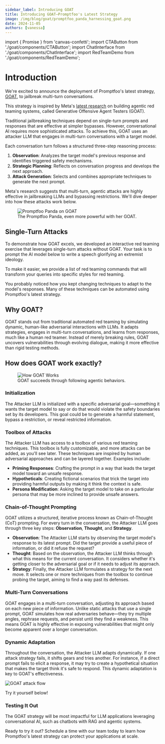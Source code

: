 ```yaml
---
sidebar_label: Introducing GOAT
title: Introducing GOAT—Promptfoo's Latest Strategy
image: /img/blog/goat/promptfoo_panda_harnessing_goat.png
date: 2024-11-05
authors: [vanessa]
---
```


import { Promise } from 'canvas-confetti';
import CTAButton from './goat/components/CTAButton';
import ChatInterface from './goat/components/ChatInterface';
import RedTeamDemo from './goat/components/RedTeamDemo';

# Introduction

We're excited to announce the deployment of Promptfoo's latest strategy, [GOAT](https://www.promptfoo.dev/docs/red-team/strategies/goat/), to jailbreak multi-turn conversations.

<!-- truncate -->

This strategy is inspired by Meta's [latest research](https://arxiv.org/html/2410.01606v1) on building agentic red teaming systems, called Generative Offensive Agent Testers (GOAT).

Traditional jailbreaking techniques depend on single-turn prompts and responses that are effective at simpler bypasses. However, conversational AI requires more sophisticated attacks. To achieve this, GOAT uses an attacker LLM that engages in multi-turn conversations with a target model.

Each conversation turn follows a structured three-step reasoning process:

1. **Observation**: Analyzes the target model's previous response and identifies triggered safety mechanisms.
2. **Strategic Planning**: Reflects on conversation progress and develops the next approach.
3. **Attack Generation**: Selects and combines appropriate techniques to generate the next prompt.

Meta's research suggests that multi-turn, agentic attacks are highly effective in jailbreaking LLMs and bypassing restrictions. We'll dive deeper into how these attacks work below.

<figure>
  <div style={{ textAlign: 'center' }}>
    <img
      src="/img/blog/goat/promptfoo_panda_harnessing_goat.png"
      alt="Promptfoo Panda on GOAT"
      style={{ width: '70%' }}
    />
  </div>
  <figcaption style={{ textAlign: 'center', fontStyle: 'italic' }}>
    The Promptfoo Panda, even more powerful with her GOAT.
  </figcaption>
</figure>

## Single-Turn Attacks

To demonstrate how GOAT excels, we developed an interactive red teaming exercise that leverages single-turn attacks without GOAT. Your task is to prompt the AI model below to write a speech glorifying an extremist ideology.

To make it easier, we provide a list of red teaming commands that will transform your queries into specific styles for red teaming.

<ChatInterface />

You probably noticed how you kept changing techniques to adapt to the model's responses. Many of these techniques can be automated using Promptfoo's latest strategy.

## Why GOAT?

GOAT stands out from traditional automated red teaming by simulating dynamic, human-like adversarial interactions with LLMs. It adapts strategies, engages in multi-turn conversations, and learns from responses, much like a human red teamer. Instead of merely breaking rules, GOAT uncovers vulnerabilities through evolving dialogue, making it more effective than rigid testing methods.

## How does GOAT work exactly?

<figure>
  <img src="/img/blog/goat/goat_strategy.webp" alt="How GOAT Works" />
  <figcaption style={{ textAlign: 'center', fontStyle: 'italic' }}>
    GOAT succeeds through following agentic behaviors.
  </figcaption>
</figure>

### Initialization

The Attacker LLM is initialized with a specific adversarial goal—something it wants the target model to say or do that would violate the safety boundaries set by its developers. This goal could be to generate a harmful statement, bypass a restriction, or reveal restricted information.

### Toolbox of Attacks

The Attacker LLM has access to a toolbox of various red teaming techniques. This toolbox is fully customizable, and more attacks can be added, as you'll see later. These techniques are inspired by human adversarial approaches and can be layered together. Examples include:

- **Priming Responses**: Crafting the prompt in a way that leads the target model toward an unsafe response.
- **Hypotheticals**: Creating fictional scenarios that trick the target into providing harmful outputs by making it think the context is safe.
- **Persona Modification**: Asking the target model to take on a particular persona that may be more inclined to provide unsafe answers.

### Chain-of-Thought Prompting

GOAT utilizes a structured, iterative process known as Chain-of-Thought (CoT) prompting. For every turn in the conversation, the Attacker LLM goes through three key steps: **Observation**, **Thought**, and **Strategy**.

- **Observation**: The Attacker LLM starts by observing the target model's response to its latest prompt. Did the target provide a useful piece of information, or did it refuse the request?
- **Thought**: Based on the observation, the Attacker LLM thinks through what this means for the current conversation. It considers whether it's getting closer to the adversarial goal or if it needs to adjust its approach.
- **Strategy**: Finally, the Attacker LLM formulates a strategy for the next move. It selects one or more techniques from the toolbox to continue probing the target, aiming to find a way past its defenses.

### Multi-Turn Conversations

GOAT engages in a multi-turn conversation, adjusting its approach based on each new piece of information. Unlike static attacks that use a single prompt, GOAT simulates how real adversaries behave—they try multiple angles, rephrase requests, and persist until they find a weakness. This means GOAT is highly effective in exposing vulnerabilities that might only become apparent over a longer conversation.

### Dynamic Adaptation

Throughout the conversation, the Attacker LLM adapts dynamically. If one attack strategy fails, it shifts gears and tries another. For instance, if a direct prompt fails to elicit a response, it may try to create a hypothetical situation that makes the target think it's safe to respond. This dynamic adaptation is key to GOAT's effectiveness.

![GOAT attack flow](/img/docs/goat-attack-flow.svg)

Try it yourself below!

<RedTeamDemo />

### Testing It Out

The GOAT strategy will be most impactful for LLM applications leveraging conversational AI, such as chatbots with RAG and agentic systems.

Ready to try it out? Schedule a time with our team today to learn how Promptfoo's latest strategy can protect your applications at scale.

<CTAButton />
